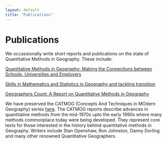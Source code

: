```yaml
---
layout: default
title: "Publications"
---
```


# Publications

We occassionally write short reports and publications on the state of Quantitative Methods in Geography. These include:

[Quantitative Methods in Geography: Making the Connections between Schools, Universities and Employers](https://www.researchgate.net/publication/256191493_Quantitative_Methods_in_Geography_Making_the_Connections_between_Schools_Universities_and_Employers)

[Skills in Mathematics and Statistics in Geography and tackling transition](https://www.semanticscholar.org/paper/Skills-in-Mathematics-and-Statistics-in-Geography-Souch-Fitzpatrick/8a401fd9168ea2747d796beb146a1b96614a7e92)

[Geographers Count: A Report on Quantitative Methods in Geography](https://www.tandfonline.com/doi/full/10.11120/elss.2014.00035)

We have preserved the CATMOG (Concepts And Techniques in MOdern Geography) series [here](https://quantile.info/catmog/). The CATMOG reports describe advances in quantitative methods from the mid-1970s upto the early 1990s where many methods commonplace today were being developed. They represent core texts for those interested in the history behind quantitative methods in Geography. Writers include Stan Openshaw, Ron Johnston, Danny Dorling and many other renowned Quantitative Geographers.
